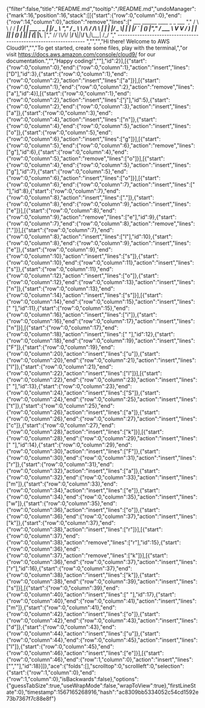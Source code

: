 {"filter":false,"title":"README.md","tooltip":"/README.md","undoManager":{"mark":16,"position":16,"stack":[[{"start":{"row":0,"column":0},"end":{"row":14,"column":0},"action":"remove","lines":["         ___        ______     ____ _                 _  ___  ","        / \\ \\      / / ___|   / ___| | ___  _   _  __| |/ _ \\ ","       / _ \\ \\ /\\ / /\\___ \\  | |   | |/ _ \\| | | |/ _` | (_) |","      / ___ \\ V  V /  ___) | | |___| | (_) | |_| | (_| |\\__, |","     /_/   \\_\\_/\\_/  |____/   \\____|_|\\___/ \\__,_|\\__,_|  /_/ "," ----------------------------------------------------------------- ","","","Hi there! Welcome to AWS Cloud9!","","To get started, create some files, play with the terminal,","or visit https://docs.aws.amazon.com/console/cloud9/ for our documentation.","","Happy coding!",""],"id":2}],[{"start":{"row":0,"column":0},"end":{"row":0,"column":1},"action":"insert","lines":["D"],"id":3},{"start":{"row":0,"column":1},"end":{"row":0,"column":2},"action":"insert","lines":["a"]}],[{"start":{"row":0,"column":1},"end":{"row":0,"column":2},"action":"remove","lines":["a"],"id":4}],[{"start":{"row":0,"column":1},"end":{"row":0,"column":2},"action":"insert","lines":["j"],"id":5},{"start":{"row":0,"column":2},"end":{"row":0,"column":3},"action":"insert","lines":["a"]},{"start":{"row":0,"column":3},"end":{"row":0,"column":4},"action":"insert","lines":["n"]},{"start":{"row":0,"column":4},"end":{"row":0,"column":5},"action":"insert","lines":["o"]},{"start":{"row":0,"column":5},"end":{"row":0,"column":6},"action":"insert","lines":["g"]}],[{"start":{"row":0,"column":5},"end":{"row":0,"column":6},"action":"remove","lines":["g"],"id":6},{"start":{"row":0,"column":4},"end":{"row":0,"column":5},"action":"remove","lines":["o"]}],[{"start":{"row":0,"column":4},"end":{"row":0,"column":5},"action":"insert","lines":["g"],"id":7},{"start":{"row":0,"column":5},"end":{"row":0,"column":6},"action":"insert","lines":["o"]}],[{"start":{"row":0,"column":6},"end":{"row":0,"column":7},"action":"insert","lines":[" "],"id":8},{"start":{"row":0,"column":7},"end":{"row":0,"column":8},"action":"insert","lines":["."]},{"start":{"row":0,"column":8},"end":{"row":0,"column":9},"action":"insert","lines":["e"]}],[{"start":{"row":0,"column":8},"end":{"row":0,"column":9},"action":"remove","lines":["e"],"id":9},{"start":{"row":0,"column":7},"end":{"row":0,"column":8},"action":"remove","lines":["."]}],[{"start":{"row":0,"column":7},"end":{"row":0,"column":8},"action":"insert","lines":["l"],"id":10},{"start":{"row":0,"column":8},"end":{"row":0,"column":9},"action":"insert","lines":["e"]},{"start":{"row":0,"column":9},"end":{"row":0,"column":10},"action":"insert","lines":["s"]},{"start":{"row":0,"column":10},"end":{"row":0,"column":11},"action":"insert","lines":["s"]},{"start":{"row":0,"column":11},"end":{"row":0,"column":12},"action":"insert","lines":["o"]},{"start":{"row":0,"column":12},"end":{"row":0,"column":13},"action":"insert","lines":["n"]},{"start":{"row":0,"column":13},"end":{"row":0,"column":14},"action":"insert","lines":["s"]}],[{"start":{"row":0,"column":14},"end":{"row":0,"column":15},"action":"insert","lines":[" "],"id":11},{"start":{"row":0,"column":15},"end":{"row":0,"column":16},"action":"insert","lines":["i"]},{"start":{"row":0,"column":16},"end":{"row":0,"column":17},"action":"insert","lines":["n"]}],[{"start":{"row":0,"column":17},"end":{"row":0,"column":18},"action":"insert","lines":[" "],"id":12},{"start":{"row":0,"column":18},"end":{"row":0,"column":19},"action":"insert","lines":["F"]},{"start":{"row":0,"column":19},"end":{"row":0,"column":20},"action":"insert","lines":["u"]},{"start":{"row":0,"column":20},"end":{"row":0,"column":21},"action":"insert","lines":["l"]},{"start":{"row":0,"column":21},"end":{"row":0,"column":22},"action":"insert","lines":["l"]}],[{"start":{"row":0,"column":22},"end":{"row":0,"column":23},"action":"insert","lines":[" "],"id":13},{"start":{"row":0,"column":23},"end":{"row":0,"column":24},"action":"insert","lines":["S"]},{"start":{"row":0,"column":24},"end":{"row":0,"column":25},"action":"insert","lines":["t"]},{"start":{"row":0,"column":25},"end":{"row":0,"column":26},"action":"insert","lines":["a"]},{"start":{"row":0,"column":26},"end":{"row":0,"column":27},"action":"insert","lines":["c"]},{"start":{"row":0,"column":27},"end":{"row":0,"column":28},"action":"insert","lines":["k"]}],[{"start":{"row":0,"column":28},"end":{"row":0,"column":29},"action":"insert","lines":[" "],"id":14},{"start":{"row":0,"column":29},"end":{"row":0,"column":30},"action":"insert","lines":["F"]},{"start":{"row":0,"column":30},"end":{"row":0,"column":31},"action":"insert","lines":["r"]},{"start":{"row":0,"column":31},"end":{"row":0,"column":32},"action":"insert","lines":["a"]},{"start":{"row":0,"column":32},"end":{"row":0,"column":33},"action":"insert","lines":["m"]},{"start":{"row":0,"column":33},"end":{"row":0,"column":34},"action":"insert","lines":["e"]},{"start":{"row":0,"column":34},"end":{"row":0,"column":35},"action":"insert","lines":["w"]},{"start":{"row":0,"column":35},"end":{"row":0,"column":36},"action":"insert","lines":["o"]},{"start":{"row":0,"column":36},"end":{"row":0,"column":37},"action":"insert","lines":["k"]},{"start":{"row":0,"column":37},"end":{"row":0,"column":38},"action":"insert","lines":["r"]}],[{"start":{"row":0,"column":37},"end":{"row":0,"column":38},"action":"remove","lines":["r"],"id":15},{"start":{"row":0,"column":36},"end":{"row":0,"column":37},"action":"remove","lines":["k"]}],[{"start":{"row":0,"column":36},"end":{"row":0,"column":37},"action":"insert","lines":["r"],"id":16},{"start":{"row":0,"column":37},"end":{"row":0,"column":38},"action":"insert","lines":["k"]},{"start":{"row":0,"column":38},"end":{"row":0,"column":39},"action":"insert","lines":["s"]}],[{"start":{"row":0,"column":39},"end":{"row":0,"column":40},"action":"insert","lines":[" "],"id":17},{"start":{"row":0,"column":40},"end":{"row":0,"column":41},"action":"insert","lines":["m"]},{"start":{"row":0,"column":41},"end":{"row":0,"column":42},"action":"insert","lines":["o"]},{"start":{"row":0,"column":42},"end":{"row":0,"column":43},"action":"insert","lines":["d"]},{"start":{"row":0,"column":43},"end":{"row":0,"column":44},"action":"insert","lines":["u"]},{"start":{"row":0,"column":44},"end":{"row":0,"column":45},"action":"insert","lines":["l"]},{"start":{"row":0,"column":45},"end":{"row":0,"column":46},"action":"insert","lines":["e"]}],[{"start":{"row":0,"column":46},"end":{"row":1,"column":0},"action":"insert","lines":["",""],"id":18}]]},"ace":{"folds":[],"scrolltop":0,"scrollleft":0,"selection":{"start":{"row":1,"column":0},"end":{"row":1,"column":0},"isBackwards":false},"options":{"guessTabSize":true,"useWrapMode":false,"wrapToView":true},"firstLineState":0},"timestamp":1567165268916,"hash":"ac8309bb5334052c54cd1592e73b7367f7c88e8f"}